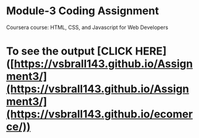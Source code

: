 



# Module-3 Coding Assignment

Coursera course: HTML, CSS, and Javascript for Web Developers

# To see the output [CLICK HERE]([https://vsbrall143.github.io/Assignment3/](https://vsbrall143.github.io/Assignment3/](https://vsbrall143.github.io/ecomerce/))


